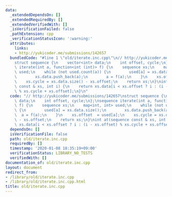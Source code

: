 ```yaml
---
data:
  _extendedDependsOn: []
  _extendedRequiredBy: []
  _extendedVerifiedWith: []
  _isVerificationFailed: false
  _pathExtension: cpp
  _verificationStatusIcon: ':warning:'
  attributes:
    links:
    - http://yukicoder.me/submissions/142657
  bundledCode: "#line 1 \"old/iterate.inc.cpp\"\n// http://yukicoder.me/submissions/142657\n\
    struct sequence {\n    vector<int> data;\n    int offset, cycle;\n};\nsequence\
    \ iterate(int a, function<int (int)> f) {\n    sequence xs;\n    map<int, int>\
    \ used;\n    while (not used.count(a)) {\n        used[a] = xs.data.size();\n\
    \        xs.data.push_back(a);\n        a = f(a);\n    }\n    xs.offset  = used[a];\n\
    \    xs.cycle = xs.data.size() - xs.offset;\n    return xs;\n}\nint at(sequence\
    \ const & xs, int i) {\n    return xs.data[i < xs.offset ? i : (i - xs.offset)\
    \ % xs.cycle + xs.offset];\n}\n"
  code: "// http://yukicoder.me/submissions/142657\nstruct sequence {\n    vector<int>\
    \ data;\n    int offset, cycle;\n};\nsequence iterate(int a, function<int (int)>\
    \ f) {\n    sequence xs;\n    map<int, int> used;\n    while (not used.count(a))\
    \ {\n        used[a] = xs.data.size();\n        xs.data.push_back(a);\n      \
    \  a = f(a);\n    }\n    xs.offset  = used[a];\n    xs.cycle = xs.data.size()\
    \ - xs.offset;\n    return xs;\n}\nint at(sequence const & xs, int i) {\n    return\
    \ xs.data[i < xs.offset ? i : (i - xs.offset) % xs.cycle + xs.offset];\n}\n"
  dependsOn: []
  isVerificationFile: false
  path: old/iterate.inc.cpp
  requiredBy: []
  timestamp: '2020-01-08 18:35:19+09:00'
  verificationStatus: LIBRARY_NO_TESTS
  verifiedWith: []
documentation_of: old/iterate.inc.cpp
layout: document
redirect_from:
- /library/old/iterate.inc.cpp
- /library/old/iterate.inc.cpp.html
title: old/iterate.inc.cpp
---
```

